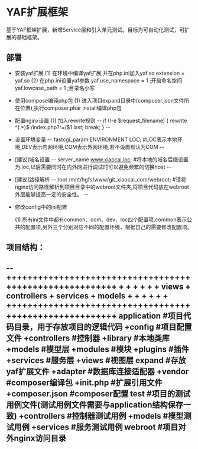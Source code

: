 YAF扩展框架
==================

基于YAF框架扩展，新增Service层和引入单元测试。目标为可自动化测试，可扩展的基础框架。
	
## 部署

 * 安装yaf扩展
	(1) 在环境中编译yaf扩展,并在php.ini加入yaf.so
		extension = yaf.so
	(2) 在php.ini设置yaf参数
		yaf.use_namespace = 1	;开启命名空间
		yaf.lowcase_path  = 1	;目录名小写

 * 使用compose编译php包
	(1) 进入项目expand目录中(composer.json文件所在位置),执行composer.phar install编译php包

 * 配置nginx设置
	(1) 加入rewrite规则
--
	if (!-e $request_filename) {
		rewrite  ^(.*)$  /index.php?r=/$1  last;
		break;
	}
--

 * 设置环境变量
--
	fastcgi_param  ENVIRONMENT    LOC;
	#LOC表示本地环境,DEV表示内网环境,COM表示外网环境,若不设置默认为COM
--

 * [建议]域名设置
--
	server_name  www.xiaocai.loc;
	#将本地的域名后缀设置为.loc,以后需要同时在内外网进行调试时可以避免频繁的切换host
--

 * [建议]路径解析
--
	root /mnt/hgfs/www/git_xiaocai_com/webroot;
	#请将nginx访问路径解析到项目目录中的webroot文件夹,将项目代码放在webroot外层能够提高一定的安全性。
--

 * 修改config中的ini配置
 
	(1) 所有ini文件中都有common、com、dev、loc四个配置项,common表示公共的配置项,另外三个分别对应不同的配置环境，根据自己的需要修改配置项。


## 项目结构：
--
		++++++++++++++++++++++++++++++++++++++++++++++++++++++++
		+			 +				  +			   +		   +
		+    views	 +	 controllers  +	 services  +   models  +
		+			 +				  +			   +		   +
		++++++++++++++++++++++++++++++++++++++++++++++++++++++++
		application			#项目代码目录，用于存放项目的逻辑代码
			+config			#项目配置文件
			+controllers	#控制器
			+library		#本地类库
			+models			#模型层
			+modules		#模块
			+plugins		#插件
			+services		#服务层
			+views			#视图层
		expand				#存放yaf扩展文件
			+adapter		#数据库连接适配器
			+vendor			#composer编译包
			+init.php		#扩展引用文件
			+composer.json  #composer配置
		test				#项目的测试用例文件(测试用例文件需要与application结构保存一致)
			+controllers	#控制器测试用例
			+models			#模型测试用例
			+services		#服务测试用例
		webroot				#项目对外nginx访问目录
--

